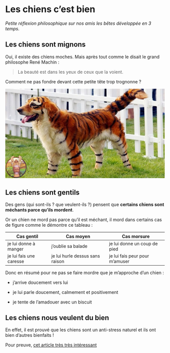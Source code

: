# Les chiens c’est bien 

*Petite réflexion philosophique sur nos amis les bêtes développée en 3 temps.*

## Les chiens sont mignons

Oui, il existe des chiens moches. Mais après tout comme le disait le grand philosophe René Machin :

> La beauté est dans les yeux de ceux que la voient.

Comment ne pas fondre devant cette petite tête trop trognonne ?

![alt text](unchien.jpg)


## Les chiens sont gentils

Des gens (qui sont-ils ? que veulent-ils ?) pensent que **certains chiens sont méchants parce qu’ils mordent**.

Or un chien ne mord pas parce qu’il est méchant, il mord dans certains cas de figure comme le démontre ce tableau :

| Cas gentil        | Cas moyen           | Cas morsure  |
| ------------- | -------------| -----|
| je lui donne à manger      | j’oublie sa balade | je lui donne un coup de pied |
| je lui fais une caresse | je lui hurle dessus sans raison |  je lui fais peur pour m’amuser |

Donc en résumé pour ne pas se faire mordre que je m’approche d’un chien :

+ j’arrive doucement vers lui
* je lui parle doucement, calmement et positivement
+ je tente de l’amadouer avec un biscuit

## Les chiens nous veulent du bien

En effet, il est prouvé que les chiens sont un anti-stress naturel et ils ont bien d’autres bienfaits ! 

Pour preuve, [cet article très très intéressant](https://www.purina.fr/chiots/bienfaits-possession)